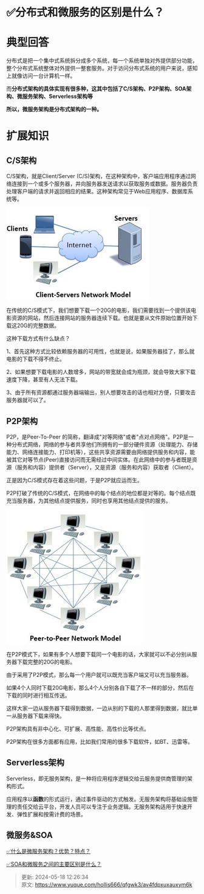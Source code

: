 # ✅分布式和微服务的区别是什么？

# 典型回答


分布式是把一个集中式系统拆分成多个系统，每一个系统单独对外提供部分功能，整个分布式系统整体对外提供一整套服务。对于访问分布式系统的用户来说，感知上就像访问一台计算机一样。



而**分布式架构的具体实现有很多种，这其中包括了C/S架构、P2P架构、SOA架构、微服务架构、Serverless架构等**



**所以，微服务架构是分布式架构的一种。**



# 扩展知识


## C/S架构


C/S架构，就是Client/Server (C/S)架构，在这种架构中，客户端应用程序通过网络连接到一个或多个服务器，并向服务器发送请求以获取服务或数据。服务器负责处理客户端的请求并返回相应的结果。这种架构常见于Web应用程序、数据库系统等。



![1686919084976-439d5eff-58fa-43a7-8a92-7768c05e0b06.png](./img/wabZXKdBVVNrVAa4/1686919084976-439d5eff-58fa-43a7-8a92-7768c05e0b06-678950.png)



在传统的C/S模式下，我们想要下载一个20G的电影，我们需要找到一个提供该电影资源的网站，然后连接网站的服务器连续下载。也就是要从文件原始位置开始下载这20G的完整数据。



这种下载方式有什么缺点？



1、首先这种方式比较依赖服务器的可用性，也就是说，如果服务器挂了，那么就电影的下载不得不终止。

2、如果想要下载电影的人数增多，网站的带宽就会成为瓶颈，就会导致大家下载速度下降，甚至有人无法下载。

3、由于所有资源都通过服务器端输出，别人想要攻击的话也相对方便，只要攻击服务器就可以了。  


## P2P架构


P2P，是Peer-To-Peer 的简称，翻译成"对等网络"或者"点对点网络"。P2P是一种分布式网络，网络的参与者共享他们所拥有的一部分硬件资源（处理能力、存储能力、网络连接能力、打印机等），这些共享资源需要由网络提供服务和内容，能被其它对等节点(Peer)直接访问而无需经过中间实体。在此网络中的参与者既是资源（服务和内容）提供者（Server），又是资源（服务和内容）获取者（Client）。



正是因为C/S模式存在着这些问题，于是P2P就应运而生。

P2P打破了传统的C/S模式，在网络中的每个结点的地位都是对等的。每个结点既充当服务器，为其他结点提供服务，同时也享用其他结点提供的服务。



![1686919192424-a5aee1da-d7ca-4d4d-a856-8e26f44dc427.png](./img/wabZXKdBVVNrVAa4/1686919192424-a5aee1da-d7ca-4d4d-a856-8e26f44dc427-633318.png)



在P2P模式下，如果有多个人想要下载同一个电影的话，大家就可以不必分别从服务器下载完整的20G的电影。



由于采用了P2P模式，那么每一个用户就可以既充当客户端又可以充当服务器。



如果4个人同时下载20G电影，那么4个人分别各自下载了不一样的部分，然后在下载的同时进行相互传送。



这样大家一边从服务器下载得到数据，一边从别的下载的人那里得到数据，就比单一从服务器下载来得快。



P2P架构具有非中心化、可扩展、高性能、高性价比等优点。



P2P架构在很多方面都有应用，比如我们常用的很多下载软件，如BT、迅雷等。



## Serverless架构


Serverless，即无服务架构，是一种将应用程序逻辑交给云服务提供商管理的架构形式。



应用程序以**函数**的形式运行，通过事件驱动的方式触发。无服务架构将基础设施管理的责任交给云平台，开发人员可以专注于业务逻辑。无服务架构适用于快速开发、弹性扩展和按需计费的场景。





## 微服务&SOA


[✅什么是微服务架构？优势？特点？](https://www.yuque.com/hollis666/qfgwk3/zao7sn0kve58xasr)



[✅SOA和微服务之间的主要区别是什么？](https://www.yuque.com/hollis666/qfgwk3/fkg3572ih9pye728)



> 更新: 2024-05-18 12:26:34  
> 原文: <https://www.yuque.com/hollis666/qfgwk3/av4fdpxuxauxym6k>